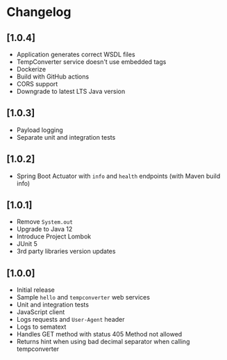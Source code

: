 # Changelog

## [1.0.4]

- Application generates correct WSDL files
- TempConverter service doesn't use embedded tags
- Dockerize
- Build with GitHub actions
- CORS support
- Downgrade to latest LTS Java version

## [1.0.3]

- Payload logging
- Separate unit and integration tests

## [1.0.2]

- Spring Boot Actuator with `info` and `health` endpoints (with Maven build info)

## [1.0.1]

- Remove `System.out`
- Upgrade to Java 12
- Introduce Project Lombok
- JUnit 5
- 3rd party libraries version updates

## [1.0.0]

- Initial release
- Sample `hello` and `tempconverter` web services
- Unit and integration tests
- JavaScript client
- Logs requests and `User-Agent` header
- Logs to sematext
- Handles GET method with status 405 Method not allowed
- Returns hint when using bad decimal separator when calling tempconverter
